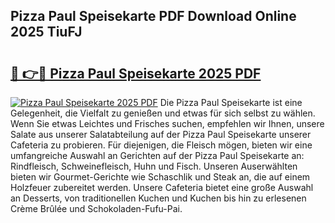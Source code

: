 ## Pizza Paul Speisekarte PDF Download Online 2025 TiuFJ

# <h2><a href="http://gc5e14.nevu.top/?p=Pizza+Paul+Speisekarte">🔗 👉🔴 Pizza Paul Speisekarte 2025 PDF</a></h2>

[![Pizza Paul Speisekarte 2025 PDF](https://i.imgur.com/dBaPXMq.png)](http://gc5e14.nevu.top/?p=Pizza+Paul+Speisekarte)
Die Pizza Paul Speisekarte ist eine Gelegenheit, die Vielfalt zu genießen und etwas für sich selbst zu wählen. Wenn Sie etwas Leichtes und Frisches suchen, empfehlen wir Ihnen, unsere Salate aus unserer Salatabteilung auf der Pizza Paul Speisekarte unserer Cafeteria zu probieren. Für diejenigen, die Fleisch mögen, bieten wir eine umfangreiche Auswahl an Gerichten auf der Pizza Paul Speisekarte an: Rindfleisch, Schweinefleisch, Huhn und Fisch. Unseren Auserwählten bieten wir Gourmet-Gerichte wie Schaschlik und Steak an, die auf einem Holzfeuer zubereitet werden. Unsere Cafeteria bietet eine große Auswahl an Desserts, von traditionellen Kuchen und Kuchen bis hin zu erlesenen Crème Brûlée und Schokoladen-Fufu-Pai.
